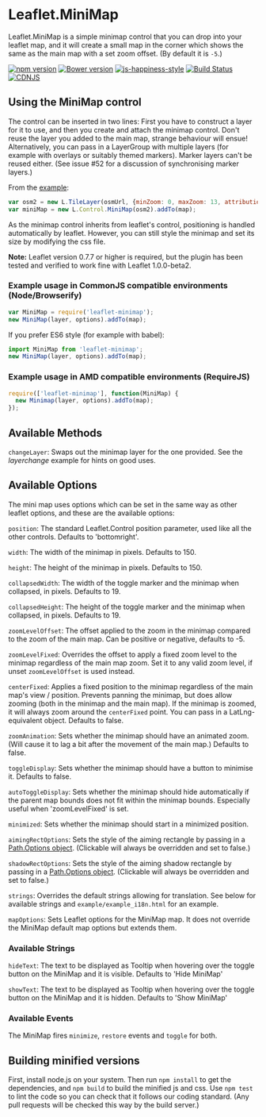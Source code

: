 # Leaflet.MiniMap

Leaflet.MiniMap is a simple minimap control that you can drop into your leaflet map, and it will create a small map in the corner which shows the same as the main map with a set zoom offset. (By default it is `-5`.)

[![npm version](https://badge.fury.io/js/leaflet-minimap.svg)](https://www.npmjs.com/package/leaflet-minimap)
[![Bower version](https://badge.fury.io/bo/leaflet-minimap.svg)](https://github.com/Norkart/Leaflet-MiniMap)
[![js-happiness-style](https://img.shields.io/badge/code%20style-happiness-brightgreen.svg?style=flat-square)](https://github.com/JedWatson/happiness)
[![Build Status](https://travis-ci.org/Norkart/Leaflet-MiniMap.svg)](https://travis-ci.org/Norkart/Leaflet-MiniMap)
[![CDNJS](https://img.shields.io/cdnjs/v/leaflet-minimap.svg)](https://cdnjs.com/libraries/leaflet-minimap)

## Using the MiniMap control

The control can be inserted in two lines: First you have to construct a layer for it to use, and then you create and attach the minimap control. Don't reuse the layer you added to the main map, strange behaviour will ensue! Alternatively, you can pass in a LayerGroup with multiple layers (for example with overlays or suitably themed markers). Marker layers can't be reused either. (See issue #52 for a discussion of synchronising marker layers.)

From the [example](http://norkart.github.com/Leaflet-MiniMap/example.html):

```js
var osm2 = new L.TileLayer(osmUrl, {minZoom: 0, maxZoom: 13, attribution: osmAttrib});
var miniMap = new L.Control.MiniMap(osm2).addTo(map);
```

As the minimap control inherits from leaflet's control, positioning is handled automatically by leaflet. However, you can still style the minimap and set its size by modifying the css file.

**Note:** Leaflet version 0.7.7 or higher is required, but the plugin has been
tested and verified to work fine with Leaflet 1.0.0-beta2.

### Example usage in CommonJS compatible environments (Node/Browserify)

```js
var MiniMap = require('leaflet-minimap');
new MiniMap(layer, options).addTo(map);
```
If you prefer ES6 style (for example with babel):

```js
import MiniMap from 'leaflet-minimap';
new MiniMap(layer, options).addTo(map);
```
### Example usage in AMD compatible environments (RequireJS)

```js
require(['leaflet-minimap'], function(MiniMap) {
  new Minimap(layer, options).addTo(map);
});
```

## Available Methods

`changeLayer`: Swaps out the minimap layer for the one provided. See the _layerchange_ example for hints on good uses.

## Available Options
 The mini map uses options which can be set in the same way as other leaflet options, and these are the available options:

`position`: The standard Leaflet.Control position parameter, used like all the other controls. Defaults to 'bottomright'.

`width`: The width of the minimap in pixels. Defaults to 150.

`height`: The height of the minimap in pixels. Defaults to 150.

`collapsedWidth`: The width of the toggle marker and the minimap when collapsed, in pixels. Defaults to 19.

`collapsedHeight`: The height of the toggle marker and the minimap when collapsed, in pixels. Defaults to 19.

`zoomLevelOffset`: The offset applied to the zoom in the minimap compared to the zoom of the main map. Can be positive or negative, defaults to -5.

`zoomLevelFixed`: Overrides the offset to apply a fixed zoom level to the minimap regardless of the main map zoom. Set it to any valid zoom level, if unset `zoomLevelOffset` is used instead.

`centerFixed`: Applies a fixed position to the minimap regardless of the main map's view / position. Prevents panning the minimap, but does allow zooming (both in the minimap and the main map). If the minimap is zoomed, it will always zoom around the `centerFixed` point. You can pass in a LatLng-equivalent object. Defaults to false.

`zoomAnimation`: Sets whether the minimap should have an animated zoom. (Will cause it to lag a bit after the movement of the main map.) Defaults to false.

`toggleDisplay`: Sets whether the minimap should have a button to minimise it. Defaults to false.

`autoToggleDisplay`: Sets whether the minimap should hide automatically if the parent map bounds does not fit within the minimap bounds. Especially useful when 'zoomLevelFixed' is set.

`minimized`: Sets whether the minimap should start in a minimized position.

`aimingRectOptions`: Sets the style of the aiming rectangle by passing in a [Path.Options object](http://leafletjs.com/reference.html#path-options). (Clickable will always be overridden and set to false.)

`shadowRectOptions`: Sets the style of the aiming shadow rectangle by passing in a [Path.Options object](http://leafletjs.com/reference.html#path-options). (Clickable will always be overridden and set to false.)

`strings`: Overrides the default strings allowing for translation. See below for available strings and `example/example_i18n.html` for an example.

`mapOptions`: Sets Leaflet options for the MiniMap map. It does not override the MiniMap default map options but extends them.

### Available Strings

`hideText`: The text to be displayed as Tooltip when hovering over the toggle button on the MiniMap and it is visible. Defaults to 'Hide MiniMap'

`showText`: The text to be displayed as Tooltip when hovering over the toggle button on the MiniMap and it is hidden. Defaults to 'Show MiniMap'

### Available Events

The MiniMap fires `minimize`, `restore`  events and `toggle` for both.

## Building minified versions
First, install node.js on your system. Then run `npm install` to get the dependencies, and `npm build` to build
the minified js and css. Use `npm test` to lint the code so you can check that it follows our
coding standard. (Any pull requests will be checked this way by the build server.)
